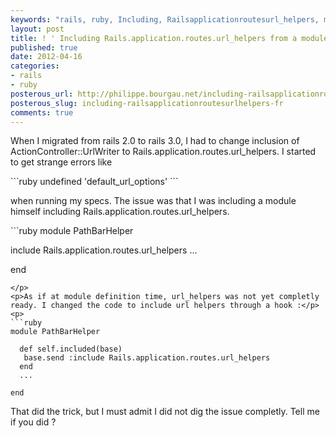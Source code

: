 ```yaml
---
keywords: "rails, ruby, Including, Railsapplicationroutesurl_helpers, module"
layout: post
title: ! ' Including Rails.application.routes.url_helpers from a module'
published: true
date: 2012-04-16
categories:
- rails
- ruby
posterous_url: http://philippe.bourgau.net/including-railsapplicationroutesurlhelpers-fr
posterous_slug: including-railsapplicationroutesurlhelpers-fr
comments: true
---
```

<p>When I migrated from rails 2.0 to rails 3.0, I had to change inclusion of ActionController::UrlWriter to&nbsp;Rails.application.routes.url_helpers. I started to get strange errors like</p>
<p>
```ruby
undefined 'default_url_options'
```
</p>
<p>when running my specs. The issue was that I was including a module himself including&nbsp;Rails.application.routes.url_helpers.</p>
<p>
```ruby
module PathBarHelper

  include Rails.application.routes.url_helpers
  ...

end
```
</p>
<p>As if at module definition time, url_helpers was not yet completly ready. I changed the code to include url helpers through a hook :</p>
<p>
```ruby
module PathBarHelper

  def self.included(base)
   base.send :include Rails.application.routes.url_helpers
  end
  ...

end
```
</p>
<p>That did the trick, but I must admit I did not dig the issue completly. Tell me if you did ?</p>
